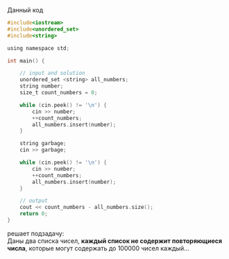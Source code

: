 Данный код

```objectivec
#include<iostream>
#include<unordered_set>
#include<string>

using namespace std;

int main() {

    // input and solution
    unordered_set <string> all_numbers;
    string number;
    size_t count_numbers = 0;

    while (cin.peek() != '\n') {
        cin >> number;
        ++count_numbers;
        all_numbers.insert(number);
    }

    string garbage;
    cin >> garbage;

    while (cin.peek() != '\n') {
        cin >> number;
        ++count_numbers;
        all_numbers.insert(number);
    }

    // output
    cout << count_numbers - all_numbers.size();
    return 0;
}
```

 решает подзадачу:  
 Даны два списка чисел, **каждый список не содержит повторяющиеся числа**, которые могут содержать до 100000 чисел каждый...
